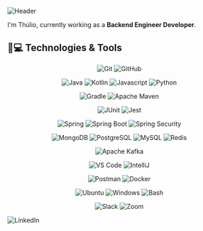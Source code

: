 ![Header](./img/github-header-image.png)

I'm Thúlio, currently working as a __Backend Engineer Developer__.

## 🚀💻 Technologies & Tools

<center>

  ![Git](https://img.shields.io/badge/-Git-black?style=flat-square&logo=git)
  ![GitHub](https://img.shields.io/badge/-GitHub-181717?style=flat-square&logo=github)

  ![Java](https://img.shields.io/badge/Java-Java?style=flat-square&logo=openjdk&color=black&logoColor=437291)
  ![Kotlin](https://img.shields.io/badge/Kotlin-Kotlin?style=flat-square&logo=kotlin&color=black)
  ![Javascript](https://img.shields.io/badge/Javascript-javascript?style=flat-square&logo=javascript&color=black)
  ![Python](https://img.shields.io/badge/Python-Python?style=flat-square&logo=python&color=black)

  ![Gradle](https://img.shields.io/badge/Gradle-Gradle?style=flat-square&logo=spring&color=black&logoColor=white)
  ![Apache Maven](https://img.shields.io/badge/ApachaMaven-ApacheMaven?style=flat-square&logo=apachemaven&color=black&logoColor=C71A36)

  ![JUnit](https://img.shields.io/badge/JUnit-JUnit?style=flat-square&logo=junit5&color=black&logoColor=25A162)
  ![Jest](https://img.shields.io/badge/Jest-Jest?style=flat-square&logo=jest&color=black&logoColor=C21325)

  ![Spring](https://img.shields.io/badge/Spring-Spring?style=flat-square&logo=spring&color=black&logoColor=green)
  ![Spring Boot](https://img.shields.io/badge/SpringBoot-SpringBoot?style=flat-square&logo=springboot&color=black&logoColor=green)
  ![Spring Security](https://img.shields.io/badge/SpringSecurity-SpringSecurity?style=flat-square&logo=springsecurity&color=black&logoColor=green)

  ![MongoDB](https://img.shields.io/badge/MongoDB-MongoDB?style=flat-square&logo=mongodb&color=black&logoColor=47A248)
  ![PostgreSQL](https://img.shields.io/badge/PostgreSQL-PostgreSQL?style=flat-square&logo=postgresql&color=black&logoColor=4169E1)
  ![MySQL](https://img.shields.io/badge/MySQL-MySQL?style=flat-square&logo=mysql&color=black&logoColor=4479A1)
  ![Redis](https://img.shields.io/badge/Redis-Redis?style=flat-square&logo=redis&color=black&logoColor=DC382D)

  ![Apache Kafka](https://img.shields.io/badge/ApacheKafka-ApachaKafka?style=flat-square&logo=apachekafka&color=black&logoColor=white) 

  ![VS Code](https://img.shields.io/badge/-VS%20Code-007ACC?style=flat-square&logo=visual-studio-code&color=black&logoColor=blue)
  ![IntelliJ](https://img.shields.io/badge/-IntelliJ%20IDEA-black?style=flat-square&logo=jetbrains)

  ![Postman](https://img.shields.io/badge/Postman-black?style=flat-square&logo=postman)
  ![Docker](https://img.shields.io/badge/Docker-Docker?style=flat-square&logo=docker&color=black&logoColor=blue)

  ![Ubuntu](https://img.shields.io/badge/Ubuntu-Ubuntu?style=flat-square&logo=ubuntu&color=black&logoColor=E95420)
  ![Windows](https://img.shields.io/badge/Windows-Windows?style=flat-square&logo=windows&color=black&logoColor=white)
  ![Bash](https://img.shields.io/badge/Bash-Bash?style=flat-square&logo=gnubash&color=black&logoColor=4EAA25)

  ![Slack](https://img.shields.io/badge/Slack-Slack?style=flat-square&logo=slack&color=black&logoColor=4A154B)
  ![Zoom](https://img.shields.io/badge/Zoom-Zoom?style=flat-square&logo=zoom&color=black&logoColor=0B5CFF)

</center>

![LinkedIn](https://img.shields.io/badge/LinkedIn-LinkedIn?style=flat-square&logo=linkedin&color=black&logoColor=0A66C2)
